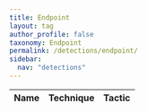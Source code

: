```yaml
---
title: Endpoint
layout: tag
author_profile: false
taxonomy: Endpoint
permalink: /detections/endpoint/
sidebar:
  nav: "detections"
---
```


| Name    |   Technique |     Tactic   |
| ----------- | ----------- |--------------|